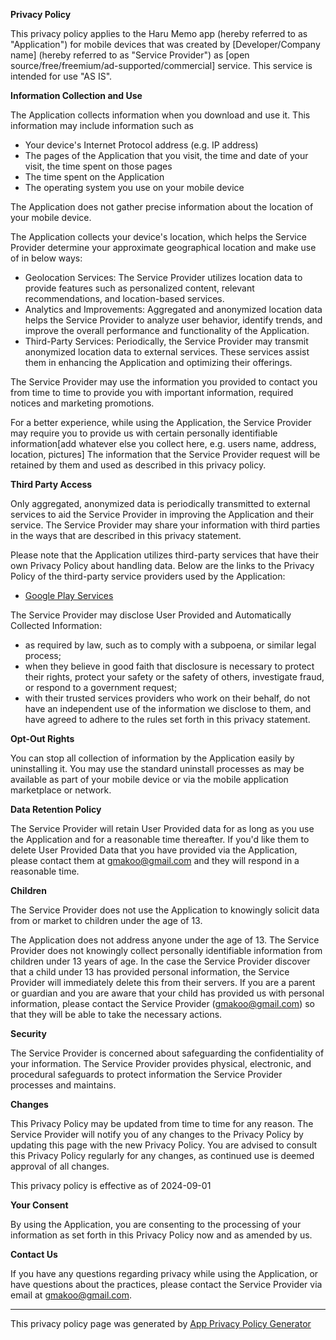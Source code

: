 **Privacy Policy**

This privacy policy applies to the Haru Memo app (hereby referred to as "Application") for mobile devices that was created by [Developer/Company name] (hereby referred to as "Service Provider") as [open source/free/freemium/ad-supported/commercial] service. This service is intended for use "AS IS".

**Information Collection and Use**

The Application collects information when you download and use it. This information may include information such as

-   Your device's Internet Protocol address (e.g. IP address)
-   The pages of the Application that you visit, the time and date of your visit, the time spent on those pages
-   The time spent on the Application
-   The operating system you use on your mobile device

The Application does not gather precise information about the location of your mobile device.

The Application collects your device's location, which helps the Service Provider determine your approximate geographical location and make use of in below ways:

-   Geolocation Services: The Service Provider utilizes location data to provide features such as personalized content, relevant recommendations, and location-based services.
-   Analytics and Improvements: Aggregated and anonymized location data helps the Service Provider to analyze user behavior, identify trends, and improve the overall performance and functionality of the Application.
-   Third-Party Services: Periodically, the Service Provider may transmit anonymized location data to external services. These services assist them in enhancing the Application and optimizing their offerings.

The Service Provider may use the information you provided to contact you from time to time to provide you with important information, required notices and marketing promotions.

For a better experience, while using the Application, the Service Provider may require you to provide us with certain personally identifiable information[add whatever else you collect here, e.g. users name, address, location, pictures] The information that the Service Provider request will be retained by them and used as described in this privacy policy.

**Third Party Access**

Only aggregated, anonymized data is periodically transmitted to external services to aid the Service Provider in improving the Application and their service. The Service Provider may share your information with third parties in the ways that are described in this privacy statement.

Please note that the Application utilizes third-party services that have their own Privacy Policy about handling data. Below are the links to the Privacy Policy of the third-party service providers used by the Application:

-   [Google Play Services](https://www.google.com/policies/privacy/)

The Service Provider may disclose User Provided and Automatically Collected Information:

-   as required by law, such as to comply with a subpoena, or similar legal process;
-   when they believe in good faith that disclosure is necessary to protect their rights, protect your safety or the safety of others, investigate fraud, or respond to a government request;
-   with their trusted services providers who work on their behalf, do not have an independent use of the information we disclose to them, and have agreed to adhere to the rules set forth in this privacy statement.

**Opt-Out Rights**

You can stop all collection of information by the Application easily by uninstalling it. You may use the standard uninstall processes as may be available as part of your mobile device or via the mobile application marketplace or network.

**Data Retention Policy**

The Service Provider will retain User Provided data for as long as you use the Application and for a reasonable time thereafter. If you'd like them to delete User Provided Data that you have provided via the Application, please contact them at gmakoo@gmail.com and they will respond in a reasonable time.

**Children**

The Service Provider does not use the Application to knowingly solicit data from or market to children under the age of 13.

The Application does not address anyone under the age of 13. The Service Provider does not knowingly collect personally identifiable information from children under 13 years of age. In the case the Service Provider discover that a child under 13 has provided personal information, the Service Provider will immediately delete this from their servers. If you are a parent or guardian and you are aware that your child has provided us with personal information, please contact the Service Provider (gmakoo@gmail.com) so that they will be able to take the necessary actions.

**Security**

The Service Provider is concerned about safeguarding the confidentiality of your information. The Service Provider provides physical, electronic, and procedural safeguards to protect information the Service Provider processes and maintains.

**Changes**

This Privacy Policy may be updated from time to time for any reason. The Service Provider will notify you of any changes to the Privacy Policy by updating this page with the new Privacy Policy. You are advised to consult this Privacy Policy regularly for any changes, as continued use is deemed approval of all changes.

This privacy policy is effective as of 2024-09-01

**Your Consent**

By using the Application, you are consenting to the processing of your information as set forth in this Privacy Policy now and as amended by us.

**Contact Us**

If you have any questions regarding privacy while using the Application, or have questions about the practices, please contact the Service Provider via email at gmakoo@gmail.com.

---

This privacy policy page was generated by [App Privacy Policy Generator](https://app-privacy-policy-generator.nisrulz.com/)
